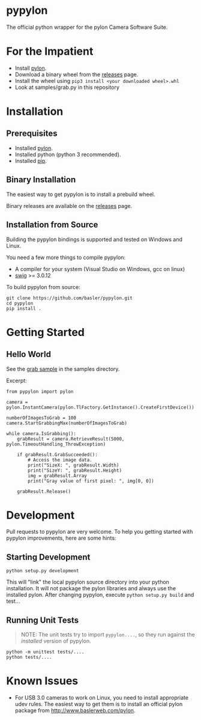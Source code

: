 # pypylon
The official python wrapper for the pylon Camera Software Suite.

# For the Impatient
 * Install [pylon](https://www.baslerweb.com/pylon).
 * Download a binary wheel from the [releases](https://github.com/Basler/pypylon/releases) page.
 * Install the wheel using ```pip3 install <your downloaded wheel>.whl```
 * Look at samples/grab.py in this repository

# Installation
## Prerequisites
 * Installed [pylon](https://www.baslerweb.com/pylon).
 * Installed python (python 3 recommended).
 * Installed [pip](https://pip.pypa.io/en/stable/).

## Binary Installation
The easiest way to get pypylon is to install a prebuild wheel.

Binary releases are available on the [releases](https://github.com/Basler/pypylon/releases) page.

## Installation from Source
Building the pypylon bindings is supported and tested on Windows and Linux.

You need a few more things to compile pypylon:
 * A compiler for your system (Visual Studio on Windows, gcc on linux)
 * [swig](http://www.swig.org) >= 3.0.12

To build pypylon from source:
```
git clone https://github.com/basler/pypylon.git
cd pypylon
pip install .
```

# Getting Started
## Hello World
See the [grab sample](https://github.com/Basler/pypylon/samples/grab.py) in the samples directory.

Excerpt:

```
from pypylon import pylon

camera = pylon.InstantCamera(pylon.TlFactory.GetInstance().CreateFirstDevice())

numberOfImagesToGrab = 100
camera.StartGrabbingMax(numberOfImagesToGrab)

while camera.IsGrabbing():
    grabResult = camera.RetrieveResult(5000, pylon.TimeoutHandling_ThrowException)

    if grabResult.GrabSucceeded():
        # Access the image data.
        print("SizeX: ", grabResult.Width)
        print("SizeY: ", grabResult.Height)
        img = grabResult.Array
        print("Gray value of first pixel: ", img[0, 0])
    
    grabResult.Release()
```

# Development

Pull requests to pypylon are very welcome. To help you getting started with pypylon improvements, here are some hints:

## Starting Development
```
python setup.py development
```
This will "link" the local pypylon source directory into your python installation. It will not package the pylon libraries and always use the installed pylon.
After changing pypylon, execute `python setup.py build` and test...

## Running Unit Tests
> NOTE: The unit tests try to import `pypylon....`, so they run against the *installed* version of pypylon.
``` 
python -m unittest tests/....
python tests/....
```
# Known Issues
 * For USB 3.0 cameras to work on Linux, you need to install appropriate udev rules. 
   The easiest way to get them is to install an official pylon package from http://www.baslerweb.com/pylon.